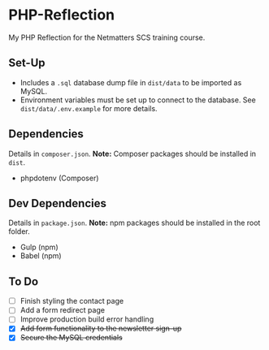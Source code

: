 # PHP-Reflection
My PHP Reflection for the Netmatters SCS training course.

## Set-Up
- Includes a `.sql` database dump file in `dist/data` to be imported as MySQL.
- Environment variables must be set up to connect to the database. See `dist/data/.env.example` for more details.

## Dependencies
Details in `composer.json`.
**Note:** Composer packages should be installed in `dist`.
- phpdotenv (Composer)

## Dev Dependencies
Details in `package.json`.
**Note:** npm packages should be installed in the root folder.
- Gulp (npm)
- Babel (npm)

## To Do
- [ ] Finish styling the contact page
- [ ] Add a form redirect page
- [ ] Improve production build error handling
- [X] ~~Add form functionality to the newsletter sign-up~~
- [X] ~~Secure the MySQL credentials~~
